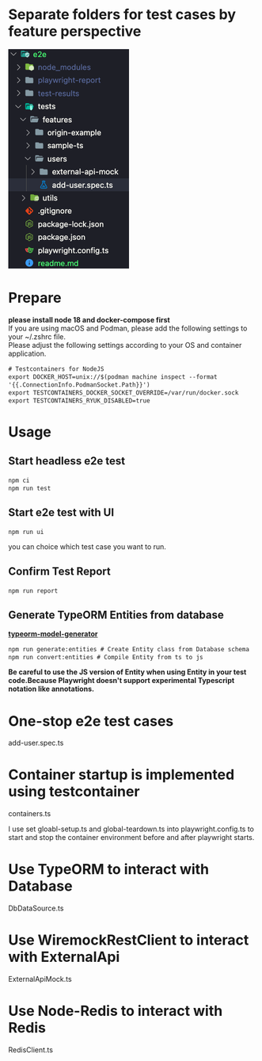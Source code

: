 # Separate folders for test cases by feature perspective
![](asset/readme.md_2023-09-06-11-42-31.png)

# Prepare
**please install node 18 and docker-compose first**  
If you are using macOS and Podman, please add the following settings to your ~/.zshrc file.  
Please adjust the following settings according to your OS and container application.
```
# Testcontainers for NodeJS
export DOCKER_HOST=unix://$(podman machine inspect --format '{{.ConnectionInfo.PodmanSocket.Path}}')
export TESTCONTAINERS_DOCKER_SOCKET_OVERRIDE=/var/run/docker.sock
export TESTCONTAINERS_RYUK_DISABLED=true
```

# Usage
## Start headless e2e test
```
npm ci
npm run test
```

## Start e2e test with UI
```
npm run ui
```
you can choice which test case you want to run.

## Confirm Test Report
```
npm run report
```

## Generate TypeORM Entities from database
**[typeorm-model-generator](https://www.npmjs.com/package/typeorm-model-generator)**
```
npm run generate:entities # Create Entity class from Database schema
npm run convert:entities # Compile Entity from ts to js
```
**Be careful to use the JS version of Entity when using Entity in your test code.Because Playwright doesn't support experimental Typescript notation like annotations.**

# One-stop e2e test cases
add-user.spec.ts

# Container startup is implemented using testcontainer
containers.ts

I use set gloabl-setup.ts and global-teardown.ts into 
playwright.config.ts to start and stop the container environment before and after playwright starts.

# Use TypeORM to interact with Database
DbDataSource.ts

# Use WiremockRestClient to interact with ExternalApi
ExternalApiMock.ts

# Use Node-Redis to interact with Redis
RedisClient.ts
